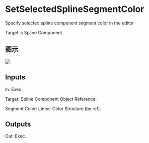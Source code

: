 # SetSelectedSplineSegmentColor

Specify selected spline component segment color in the editor

Target is Spline Component

## 图示

![]($-20221218-18462883.png)

## Inputs

In: Exec.

Target: Spline Component Object Reference.

Segment Color: Linear Color Structure (by ref).  

## Outputs

Out: Exec.

